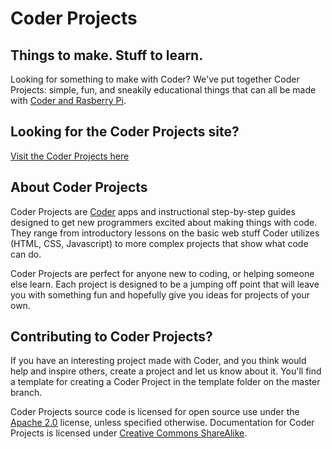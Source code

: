 # Coder Projects 
## Things to make. Stuff to learn.

Looking for something to make with Coder? We've put together Coder Projects: simple, fun, and sneakily educational things that can all be made with [Coder and Rasberry Pi](http://goo.gl/coder).

## Looking for the Coder Projects site?
[Visit the Coder Projects here](http://googlecreativelab.github.io/coder-projects/)

## About Coder Projects
Coder Projects are [Coder](http://goo.gl/coder) apps and instructional step-by-step guides designed to get new programmers excited about making things with code. They range from introductory lessons on the basic web stuff Coder utilizes (HTML, CSS, Javascript) to more complex projects that show what code can do.

Coder Projects are perfect for anyone new to coding, or helping someone else learn. Each project is designed to be a jumping off point that will leave you with something fun and hopefully give you ideas for projects of your own.

## Contributing to Coder Projects?
If you have an interesting project made with Coder, and you think would help and inspire others, create a project and let us know about it. You'll find a template for creating a Coder Project in the template folder on the master branch. 

Coder Projects source code is licensed for open source use under the [Apache 2.0](http://www.apache.org/licenses/LICENSE-2.0.txt) license, unless specified otherwise. Documentation for Coder Projects is licensed under [Creative Commons ShareAlike](http://creativecommons.org/licenses/by-sa/4.0/).

